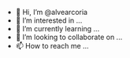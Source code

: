 - 👋 Hi, I’m @alvearcoria
- 👀 I’m interested in ...
- 🌱 I’m currently learning ...
- 💞️ I’m looking to collaborate on ...
- 📫 How to reach me ...

<!---
alvearcoria/alvearcoria is a ✨ special ✨ repository because its `README.md` (this file) appears on your GitHub profile.
You can click the Preview link to take a look at your changes.
--->
